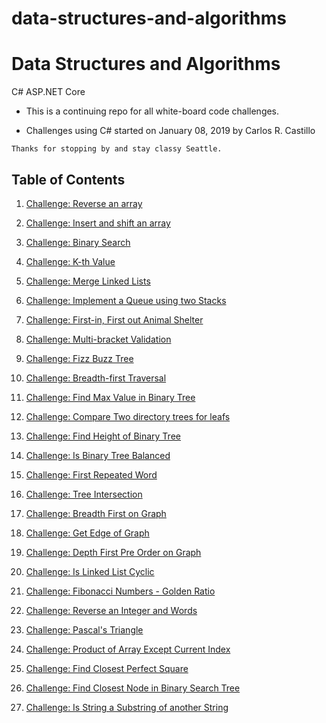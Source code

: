 # data-structures-and-algorithms

# Data Structures and Algorithms
C# ASP.NET Core

* This is a continuing repo for all white-board code challenges.

* Challenges using C# started on January 08, 2019 by Carlos R. Castillo

```
Thanks for stopping by and stay classy Seattle.
```

## Table of Contents

1. [Challenge: Reverse an array](ReverseArray)

2. [Challenge: Insert and shift an array](ArrayShift)

3. [Challenge: Binary Search](BinarySearch)

4. [Challenge: K-th Value](KthValue)

5. [Challenge: Merge Linked Lists](LlMerge)

6. [Challenge: Implement a Queue using two Stacks](QueueWithStacks)

7. [Challenge: First-in, First out Animal Shelter](FIFOAnimalShelter)

8. [Challenge: Multi-bracket Validation](Multi-BracketValidation)

9. [Challenge: Fizz Buzz Tree](FizzBuzzTree)

10. [Challenge: Breadth-first Traversal](BreadthFirstTraversal)

11. [Challenge: Find Max Value in Binary Tree](FindMaxValueBinaryTree)

12. [Challenge: Compare Two directory trees for leafs](LeafsOfTree)

13. [Challenge: Find Height of Binary Tree](HeightOfBinaryTree)

14. [Challenge: Is Binary Tree Balanced](BinaryTreeBalanced)

15. [Challenge: First Repeated Word](RepeatedWord)

16. [Challenge: Tree Intersection](TreeIntersection)

17. [Challenge: Breadth First on Graph](BreadthFirstGraph)

18. [Challenge: Get Edge of Graph](GetEdge)

19. [Challenge: Depth First Pre Order on Graph](PreOrderGraph)

20. [Challenge: Is Linked List Cyclic](CyclicLL)

21. [Challenge: Fibonacci Numbers - Golden Ratio](Fibonacci)

22. [Challenge: Reverse an Integer and Words](ReverseIntString)

23. [Challenge: Pascal's Triangle](Pascal'sTriangle)

24. [Challenge: Product of Array Except Current Index](ProductArray)

25. [Challenge: Find Closest Perfect Square](ClosestPerfectSquare)

26. [Challenge: Find Closest Node in Binary Search Tree](ClosestNodeBinaryTree)

27. [Challenge: Is String a Substring of another String](StringSubstring)